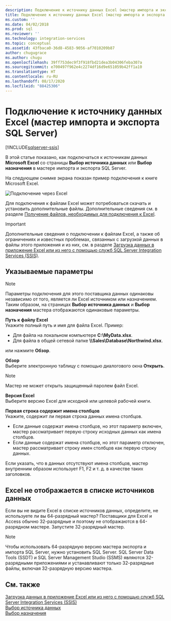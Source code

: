```yaml
---
description: Подключение к источнику данных Excel (мастер импорта и экспорта SQL Server)
title: Подключение к источнику данных Excel (мастер импорта и экспорта SQL Server) | Документы Майкрософт
ms.custom: ''
ms.date: 04/02/2018
ms.prod: sql
ms.reviewer: ''
ms.technology: integration-services
ms.topic: conceptual
ms.assetid: 43fbaca0-36d8-4583-9056-af7010209b87
author: chugugrace
ms.author: chugu
ms.openlocfilehash: 39ff753dec9f3f918fbd21dea3b04306feba307a
ms.sourcegitcommit: e700497f962e4c2274df16d9e651059b42ff1a10
ms.translationtype: HT
ms.contentlocale: ru-RU
ms.lasthandoff: 08/17/2020
ms.locfileid: "88425306"
---
```

# <a name="connect-to-an-excel-data-source-sql-server-import-and-export-wizard"></a>Подключение к источнику данных Excel (мастер импорта и экспорта SQL Server)

[!INCLUDE[sqlserver-ssis](../../includes/applies-to-version/sqlserver-ssis.md)]


В этой статье показано, как подключаться к источникам данных **Microsoft Excel** со страницы **Выбор источника данных** или **Выбор назначения** в мастере импорта и экспорта SQL Server.

На следующем снимке экрана показан пример подключения к книге Microsoft Excel.

![Подключение через Excel](../../integration-services/import-export-data/media/excel-connection.png) 

Для подключения к файлам Excel может потребоваться скачать и установить дополнительные файлы. Дополнительные сведения см. в разделе [Получение файлов, необходимых для подключения к Excel](../load-data-to-from-excel-with-ssis.md#files-you-need).

> [!IMPORTANT]
> Дополнительные сведения о подключении к файлам Excel, а также об ограничениях и известных проблемах, связанных с загрузкой данных в файлы этого приложения и из них, см. в разделе [Загрузка данных в приложение Excel или из него с помощью служб SQL Server Integration Services (SSIS)](../load-data-to-from-excel-with-ssis.md).

## <a name="options-to-specify"></a>Указываемые параметры

> [!NOTE]
> Параметры подключения для этого поставщика данных одинаковы независимо от того, является ли Excel источником или назначением. Таким образом, на страницах **Выбор источника данных** и **Выбор назначения** мастера отображаются одинаковые параметры.

**Путь к файлу Excel**  
 Укажите полный путь и имя для файла Excel. Пример:
-   Для файла на локальном компьютере **C:\\MyData.xlsx**.
-   Для файла в общей сетевой папке **\\\\Sales\\Database\\Northwind.xlsx**.

или нажмите **Обзор**.  
  
 **Обзор**  
 Выберите электронную таблицу с помощью диалогового окна **Открыть**.  

> [!NOTE]
> Мастер не может открыть защищенный паролем файл Excel.

 **Версия Excel**  
Выберите версию Excel для исходной или целевой рабочей книги.

**Первая строка содержит имена столбцов**  
Укажите, содержит ли первая строка данных имена столбцов.
-   Если данные содержат имена столбцов, но этот параметр включен, мастер рассматривает первую строку исходных данных как имена столбцов.
-   Если данные содержат имена столбцов, но этот параметр отключен, мастер рассматривает строку имен столбцов как первую строку данных.

Если указать, что в данных отсутствуют имена столбцов, мастер внутренним образом использует F1, F2 и т. д. в качестве таких заголовков.

## <a name="i-dont-see-excel-in-the-list-of-data-sources"></a>Excel не отображается в списке источников данных
Если вы не видите Excel в списке источников данных, определите, не используете ли вы 64-разрядный мастер? Поставщики для Excel и Access обычно 32-разрядные и поэтому не отображаются в 64-разрядном мастере. Запустите 32-разрядный мастер.

> [!NOTE]
> Чтобы использовать 64-разрядную версию мастера экспорта и импорта SQL Server, нужно установить SQL Server. SQL Server Data Tools (SSDT) и SQL Server Management Studio (SSMS) являются 32-разрядными приложениями и устанавливают только 32-разрядные файлы, включая 32-разрядную версию мастера.

## <a name="see-also"></a>См. также
[Загрузка данных в приложение Excel или из него с помощью служб SQL Server Integration Services (SSIS)](../load-data-to-from-excel-with-ssis.md)  
[Выбор источника данных](../../integration-services/import-export-data/choose-a-data-source-sql-server-import-and-export-wizard.md)  
[Выбор назначения](../../integration-services/import-export-data/choose-a-destination-sql-server-import-and-export-wizard.md)

